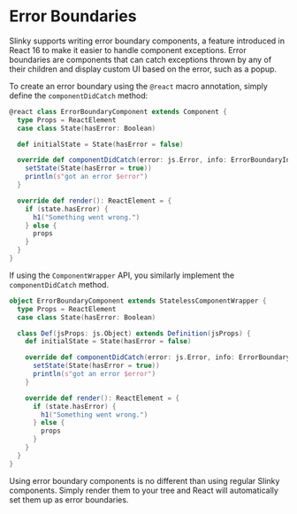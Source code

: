 # Error Boundaries
Slinky supports writing error boundary components, a feature introduced in React 16 to make it easier to handle component exceptions. Error boundaries are components that can catch exceptions thrown by any of their children and display custom UI based on the error, such as a popup.

To create an error boundary using the `@react` macro annotation, simply define the `componentDidCatch` method:
```scala
@react class ErrorBoundaryComponent extends Component {
  type Props = ReactElement
  case class State(hasError: Boolean)

  def initialState = State(hasError = false)

  override def componentDidCatch(error: js.Error, info: ErrorBoundaryInfo): Unit = {
    setState(State(hasError = true))
    println(s"got an error $error")
  }

  override def render(): ReactElement = {
    if (state.hasError) {
      h1("Something went wrong.")
    } else {
      props
    }
  }
}
```

If using the `ComponentWrapper` API, you similarly implement the `componentDidCatch` method.
```scala
object ErrorBoundaryComponent extends StatelessComponentWrapper {
  type Props = ReactElement
  case class State(hasError: Boolean)

  class Def(jsProps: js.Object) extends Definition(jsProps) {
    def initialState = State(hasError = false)

    override def componentDidCatch(error: js.Error, info: ErrorBoundaryInfo): Unit = {
      setState(State(hasError = true))
      println(s"got an error $error")
    }

    override def render(): ReactElement = {
      if (state.hasError) {
        h1("Something went wrong.")
      } else {
        props
      }
    }
  }
}
```

Using error boundary components is no different than using regular Slinky components. Simply render them to your tree and React will automatically set them up as error boundaries.
